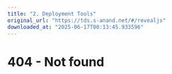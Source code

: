 ```yaml
---
title: "2. Deployment Tools"
original_url: "https://tds.s-anand.net/#/revealjs"
downloaded_at: "2025-06-17T00:13:45.933596"
---
```


404 - Not found
===============